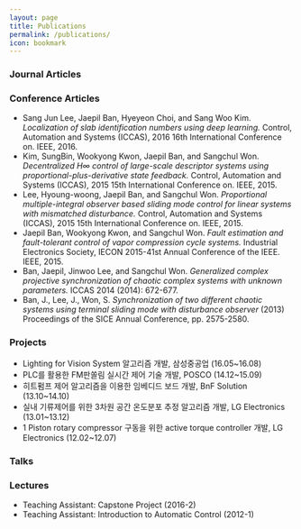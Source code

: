 ```yaml
---
layout: page
title: Publications
permalink: /publications/
icon: bookmark
---
```


### Journal Articles

### Conference Articles
* Sang Jun Lee, Jaepil Ban, Hyeyeon Choi, and Sang Woo Kim. *Localization of slab identification numbers using deep learning.* Control, Automation and Systems (ICCAS), 2016 16th International Conference on. IEEE, 2016.
* Kim, SungBin, Wookyong Kwon, Jaepil Ban, and Sangchul Won. *Decentralized H∞ control of large-scale descriptor systems using proportional-plus-derivative state feedback.* Control, Automation and Systems (ICCAS), 2015 15th International Conference on. IEEE, 2015.
* Lee, Hyoung-woong, Jaepil Ban, and Sangchul Won. *Proportional multiple-integral observer based sliding mode control for linear systems with mismatched disturbance.* Control, Automation and Systems (ICCAS), 2015 15th International Conference on. IEEE, 2015.
* Jaepil Ban, Wookyong Kwon, and Sangchul Won. *Fault estimation and fault-tolerant control of vapor compression cycle systems.* Industrial Electronics Society, IECON 2015-41st Annual Conference of the IEEE. IEEE, 2015.
* Ban, Jaepil, Jinwoo Lee, and Sangchul Won. *Generalized complex projective synchronization of chaotic complex systems with unknown parameters.* ICCAS 2014 (2014): 672-677.
* Ban, J., Lee, J., Won, S. *Synchronization of two different chaotic systems using terminal sliding mode with disturbance observer* (2013) Proceedings of the SICE Annual Conference, pp. 2575-2580. 

### Projects
* Lighting for Vision System 알고리즘 개발, 삼성중공업 (16.05~16.08)
* PLC를 활용한 FM판쏠림 실시간 제어 기술 개발, POSCO (14.12~15.09)
* 히트펌프 제어 알고리즘을 이용한 임베디드 보드 개발, BnF Solution (13.10~14.10)
* 실내 기류제어를 위한 3차원 공간 온도분포 추정 알고리즘 개발, LG Electronics (13.01~13.12)
* 1 Piston rotary compressor 구동을 위한 active torque controller 개발, LG Electronics (12.02~12.07)

### Talks

### Lectures
* Teaching Assistant: Capstone Project (2016-2)
* Teaching Assistant: Introduction to Automatic Control (2012-1)
